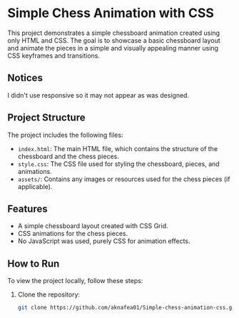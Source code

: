 # Simple Chess Animation with CSS

This project demonstrates a simple chessboard animation created using only HTML and CSS. The goal is to showcase a basic chessboard layout and animate the pieces in a simple and visually appealing manner using CSS keyframes and transitions.
## Notices
I didn't use responsive so it may not appear as was designed.
## Project Structure

The project includes the following files:

- `index.html`: The main HTML file, which contains the structure of the chessboard and the chess pieces.
- `style.css`: The CSS file used for styling the chessboard, pieces, and animations.
- `assets/`: Contains any images or resources used for the chess pieces (if applicable).

## Features

- A simple chessboard layout created with CSS Grid.
- CSS animations for the chess pieces.
- No JavaScript was used, purely CSS for animation effects.

[//]: <> (## Preview)

[//]: <> (assets/chessboard-preview.gif)

## How to Run

To view the project locally, follow these steps:

1. Clone the repository:
   ```bash
   git clone https://github.com/aknafea01/Simple-chess-animation-css.git
